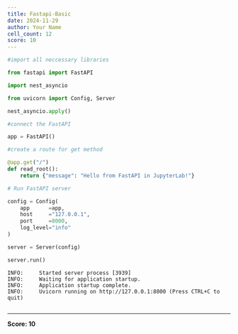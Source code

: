```yaml
---
title: Fastapi-Basic
date: 2024-11-29
author: Your Name
cell_count: 12
score: 10
---
```


```python
#import all neccessary libraries
```


```python
from fastapi import FastAPI
```


```python
import nest_asyncio
```


```python
from uvicorn import Config, Server
```


```python
nest_asyncio.apply()
```


```python
#connect the FastAPI
```


```python
app = FastAPI()
```


```python
#create a route for get method
```


```python
@app.get("/")
def read_root():
    return {"message": "Hello from FastAPI in JupyterLab!"}
```


```python
# Run FastAPI server
```


```python
config = Config(
    app      =app,
    host     ="127.0.0.1",
    port     =8000,
    log_level="info"
)

server = Server(config)

server.run()
```

    INFO:     Started server process [3939]
    INFO:     Waiting for application startup.
    INFO:     Application startup complete.
    INFO:     Uvicorn running on http://127.0.0.1:8000 (Press CTRL+C to quit)



```python

```


---
**Score: 10**
